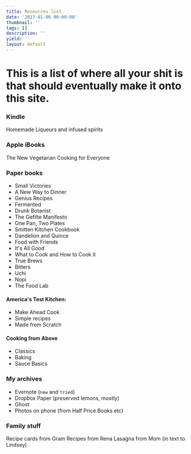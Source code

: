 ```yaml
---
title: Resources list
date: '2017-01-06 00:00:00'
thumbnail: ''
tags: []
description: ''
yield: ''
layout: default
---
```

# This is a list of where all your shit is that should eventually make it onto this site.  

### Kindle

Homemade Liqueurs and infused spirits

### Apple iBooks

The New Vegetarian Cooking for Everyone

### Paper books

*   Small Victories
*   A New Way to Dinner
*   Genius Recipes
*   Fermented
*   Drunk Botanist
*   The Gefilte Manifesto
*   One Pan, Two Plates
*   Smitten Kitchen Cookbook
*   Dandelion and Quince
*   Food with Friends
*   It's All Good
*   What to Cook and How to Cook it
*   True Brews
*   Bitters
*   Uchi
*   Nopi
*   The Food Lab

#### America's Test Kitchen:

*   Make Ahead Cook
*   Simple recipes
*   Made from Scratch

#### Cooking from Above

*   Classics
*   Baking
*   Sauce Basics

### My archives

*   Evernote (`new` and `tried`)
*   Dropbox Paper (preserved lemons, mostly)
*   Ghost
*   Photos on phone (from Half Price Books etc)

### Family stuff

Recipe cards from Gram Recipes from Rena Lasagna from Mom (in text to Lindsey)